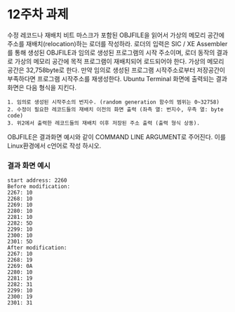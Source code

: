 # 12주차 과제

수정 레코드나 재배치 비트 마스크가 포함된 OBJFILE을 읽어서 가상의 메모리 공간에 주소를 재배치(relocation)하는 로더를 작성하라.
로더의 입력은 SIC / XE Assembler를 통해 생성된 OBJFILE과 임의로 생성된 프로그램의 시작 주소이며,
로더 동작의 결과로 가상의 메모리 공간에 목적 프로그램이 재배치되어 로드되어야 한다.
가상의 메모리 공간은 32,758byte로 한다.
만약 임의로 생성된 프로그램 시작주소로부터 저장공간이 부족하다면 프로그램 시작주소를 재생성한다.
Ubuntu Terminal 화면에 출력되는 결과화면은 다음 형식을 지킨다. 

```
1. 임의로 생성된 시작주소의 번지수. (random generation 함수의 범위는 0~32758)
2. 수정이 필요한 레코드들의 재배치 이전의 화면 출력 (좌측 열: 번지수, 우측 열: byte code)
3. 위2에서 출력한 레코드들의 재배치 이후 저장된 주소 출력 (출력 형식 상동).
```

OBJFILE은 결과화면 예시와 같이 COMMAND LINE ARGUMENT로 주어진다. 이를 Linux환경에서 c언어로 작성 하시오.

### 결과 화면 예시

```
start address: 2260
Before modification:
2267: 10
2268: 10
2269: 10
2280: 10
2281: 10
2282: 5D
2299: 10
2300: 10
2301: 5D
After modification:
2267: 10
2268: 19
2269: 0A
2280: 10
2281: 19
2282: 31
2299: 10
2300: 19
2301: 31
```
